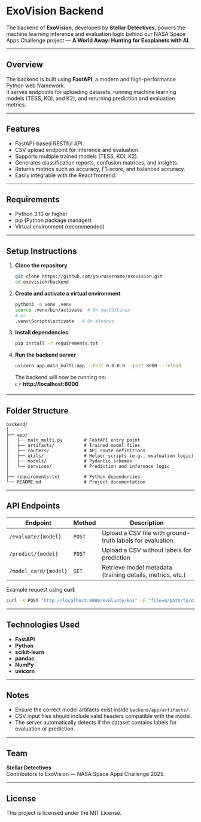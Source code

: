 # ExoVision Backend

The backend of **ExoVision**, developed by **Stellar Detectives**, powers the machine learning inference and evaluation logic behind our NASA Space Apps Challenge project — **A World Away: Hunting for Exoplanets with AI**.

---

## Overview

The backend is built using **FastAPI**, a modern and high-performance Python web framework.  
It serves endpoints for uploading datasets, running machine learning models (TESS, KOI, and K2), and returning prediction and evaluation metrics.

---

## Features

- FastAPI-based RESTful API.
- CSV upload endpoint for inference and evaluation.
- Supports multiple trained models (TESS, KOI, K2).
- Generates classification reports, confusion matrices, and insights.
- Returns metrics such as accuracy, F1-score, and balanced accuracy.
- Easily integrable with the React frontend.

---

## Requirements

- Python 3.10 or higher
- pip (Python package manager)
- Virtual environment (recommended)

---

## Setup Instructions

1. **Clone the repository**

   ```bash
   git clone https://github.com/yourusername/exovision.git
   cd exovision/backend
   ```

2. **Create and activate a virtual environment**

   ```bash
   python3 -m venv .venv
   source .venv/bin/activate  # On macOS/Linux
   # or
   .venv\Scripts\activate   # On Windows
   ```

3. **Install dependencies**

   ```bash
   pip install -r requirements.txt
   ```

4. **Run the backend server**

   ```bash
   uvicorn app.main_multi:app --host 0.0.0.0 --port 8000 --reload
   ```

   The backend will now be running on:  
   👉 **http://localhost:8000**

---

## Folder Structure

```
backend/
│
├── app/
│   ├── main_multi.py        # FastAPI entry point
│   ├── artifacts/           # Trained model files
│   ├── routers/             # API route definitions
│   ├── utils/               # Helper scripts (e.g., evaluation logic)
│   ├── models/              # Pydantic schemas
│   └── services/            # Prediction and inference logic
│
├── requirements.txt         # Python dependencies
└── README.md                # Project documentation
```

---

## API Endpoints

| Endpoint | Method | Description |
|-----------|--------|-------------|
| `/evaluate/{model}` | `POST` | Upload a CSV file with ground-truth labels for evaluation |
| `/predict/{model}` | `POST` | Upload a CSV without labels for prediction |
| `/model_card/{model}` | `GET` | Retrieve model metadata (training details, metrics, etc.) |

Example request using **curl**:

```bash
curl -X POST "http://localhost:8000/evaluate/koi" -F "file=@/path/to/dataset.csv"
```

---

## Technologies Used

- **FastAPI**
- **Python**
- **scikit-learn**
- **pandas**
- **NumPy**
- **uvicorn**

---

## Notes

- Ensure the correct model artifacts exist inside `backend/app/artifacts/`.
- CSV input files should include valid headers compatible with the model.
- The server automatically detects if the dataset contains labels for evaluation or prediction.

---

## Team

**Stellar Detectives**  
Contributors to ExoVision — NASA Space Apps Challenge 2025.

---

## License

This project is licensed under the MIT License.